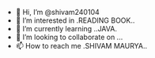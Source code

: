 - 👋 Hi, I’m @shivam240104
- 👀 I’m interested in .READING BOOK..
- 🌱 I’m currently learning ..JAVA.
- 💞️ I’m looking to collaborate on ...
- 📫 How to reach me .SHIVAM MAURYA..

<!---
shivam240104/shivam240104 is a ✨ special ✨ repository because its `README.md` (this file) appears on your GitHub profile.
You can click the Preview link to take a look at your changes.
--->
